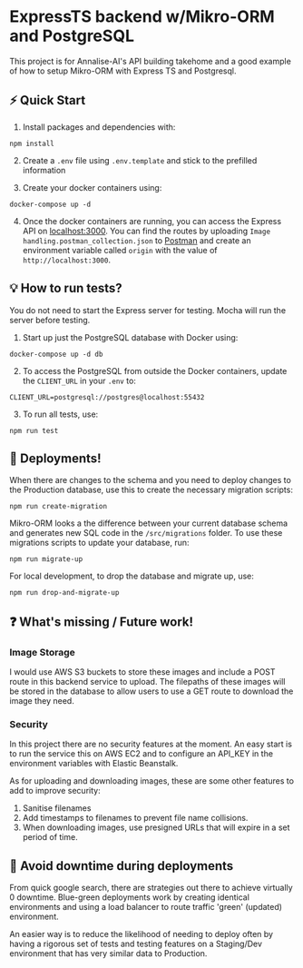# ExpressTS backend w/Mikro-ORM and PostgreSQL

This project is for Annalise-AI's API building takehome and a good example of how to setup Mikro-ORM with Express TS and Postgresql.

## ⚡ Quick Start
1. Install packages and dependencies with:
```
npm install
```
2. Create a `.env` file using `.env.template` and stick to the prefilled information

3. Create your docker containers using:
```
docker-compose up -d
```

4. Once the docker containers are running, you can access the Express API on [localhost:3000](http://localhost:3000). You can find the routes by uploading `Image handling.postman_collection.json` to [Postman](https://www.postman.com/) and create an environment variable called `origin` with the value of `http://localhost:3000`.

## 💡 How to run tests?
You do not need to start the Express server for testing. Mocha will run the server before testing.
1. Start up just the PostgreSQL database with Docker using:
```
docker-compose up -d db
```

2. To access the PostgreSQL from outside the Docker containers, update the `CLIENT_URL` in your `.env` to: 
```
CLIENT_URL=postgresql://postgres@localhost:55432
```

3. To run all tests, use:

```
npm run test
```

## 🌟 Deployments!
When there are changes to the schema and you need to deploy changes to the Production database, use this to create the necessary migration scripts:
```
npm run create-migration
```
Mikro-ORM looks a the difference between your current database schema and generates new SQL code in the `/src/migrations` folder. To use these migrations scripts to update your database, run:
```
npm run migrate-up
```
For local development, to drop the database and migrate up, use:
```
npm run drop-and-migrate-up
```

## ❓ What's missing / Future work!

### Image Storage
I would use AWS S3 buckets to store these images and include a POST route in this backend service to upload. The filepaths of these images will be stored in the database to allow users to use a GET route to download the image they need.


### Security
In this project there are no security features at the moment. An easy start is to run the service this on AWS EC2 and to configure an API_KEY in the environment variables with Elastic Beanstalk. 

As for uploading and downloading images, these are some other features to add to improve security:

1. Sanitise filenames
2. Add timestamps to filenames to prevent file name collisions.
3. When downloading images, use presigned URLs that will expire in a set period of time. 


## 💭 Avoid downtime during deployments
From quick google search, there are strategies out there to achieve virtually 0 downtime. Blue-green deployments work by creating identical environments and using a load balancer to route traffic 'green' (updated) environment. 

An easier way is to reduce the likelihood of needing to deploy often by having a rigorous set of tests and testing features on a Staging/Dev environment that has very similar data to Production. 
